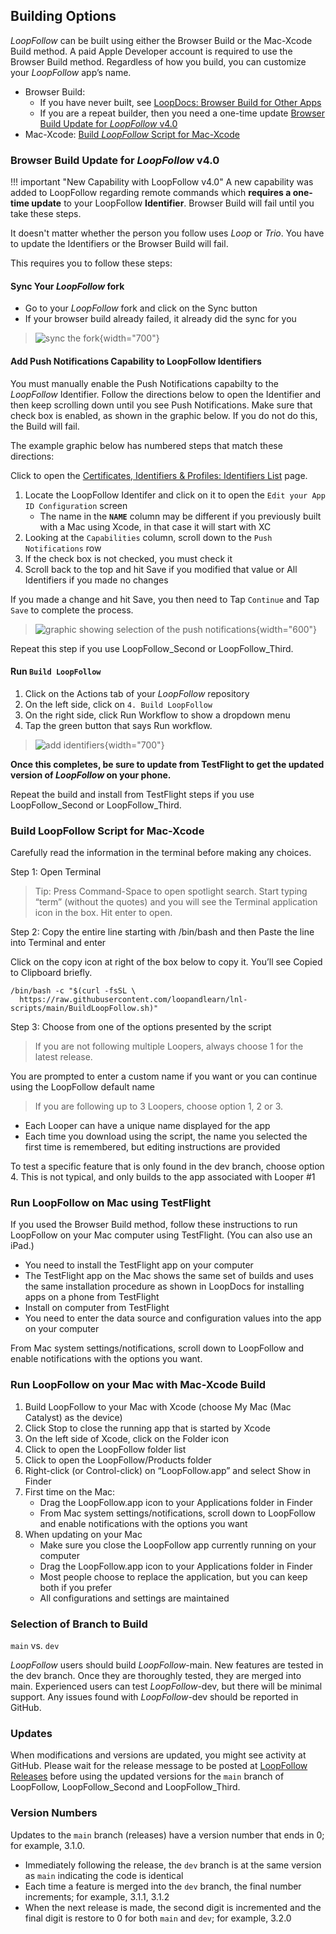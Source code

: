 ## Building Options

*LoopFollow* can be built using either the Browser Build or the Mac-Xcode Build method.  A paid Apple Developer account is required to use the Browser Build method.  Regardless of how you build, you can customize your *LoopFollow* app’s name.

* Browser Build: 
    * If you have never built, see [LoopDocs: Browser Build for Other Apps](https://loopkit.github.io/loopdocs/browser/other-apps/)
    * If you are a repeat builder, then you need a one-time update [Browser Build Update for *LoopFollow* v4.0](#browser-build-update-for-loopfollow-v40)
* Mac-Xcode: [Build *LoopFollow* Script for Mac-Xcode](#build-loopfollow-script-for-mac-xcode)

### Browser Build Update for *LoopFollow* v4.0

!!! important "New Capability with LoopFollow v4.0"
    A new capability was added to LoopFollow regarding remote commands which **requires a one-time update** to your LoopFollow **Identifier**. Browser Build will fail until you take these steps.

It doesn't matter whether the person you follow uses *Loop* or *Trio*. You have to update the Identifiers or the Browser Build will fail.

This requires you to follow these steps:

#### Sync Your *LoopFollow* fork

* Go to your *LoopFollow* fork and click on the Sync button
* If your browser build already failed, it already did the sync for you

> ![sync the fork](img/github-build-check-fork-status.svg){width="700"}

#### Add Push Notifications Capability to LoopFollow Identifiers

You must manually enable the Push Notifications capabilty to the *LoopFollow* Identifier. Follow the directions below to open the Identifier and then keep scrolling down until you see Push Notifications. Make sure that check box is enabled, as shown in the graphic below. If you do not do this, the Build will fail.

The example graphic below has numbered steps that match these directions:

Click to open the [Certificates, Identifiers & Profiles: Identifiers List](https://developer.apple.com/account/resources/identifiers/list) page. 

1. Locate the LoopFollow Identifer and click on it to open the `Edit your App ID Configuration` screen
    * The name in the **`NAME`** column may be different if you previously built with a Mac using Xcode, in that case it will start with XC
2. Looking at the `Capabilities` column, scroll down to the `Push Notifications` row
3. If the check box is not checked, you must check it
4. Scroll back to the top and hit Save if you modified that value or All Identifiers if you made no changes

If you made a change and hit Save, you then need to Tap `Continue` and Tap `Save` to complete the process.

> ![graphic showing selection of the push notifications](img/add-push-notifications.svg){width="600"}

Repeat this step if you use LoopFollow_Second or LoopFollow_Third.

#### Run `Build LoopFollow`

1. Click on the Actions tab of your *LoopFollow* repository
2. On the left side, click on `4. Build LoopFollow`
3. On the right side, click Run Workflow to show a dropdown menu
4. Tap the green button that says Run workflow.

> ![add identifiers](img/action-04-build.svg){width="700"}

**Once this completes, be sure to update from TestFlight to get the updated version of *LoopFollow* on your phone.**

Repeat the build and install from TestFlight steps if you use LoopFollow_Second or LoopFollow_Third.

### Build LoopFollow Script for Mac-Xcode

Carefully read the information in the terminal before making any choices.

Step 1: Open Terminal

> Tip: Press Command-Space to open spotlight search. Start typing “term” (without the quotes) and you will see the Terminal application icon in the box. Hit enter to open.

Step 2: Copy the entire line starting with /bin/bash and then Paste the line into Terminal and enter

Click on the copy icon at right of the box below to copy it. You’ll see Copied to Clipboard briefly.

``` { .bash .copy title="Copy and Paste to start the Build LoopFollow Script" }
/bin/bash -c "$(curl -fsSL \
  https://raw.githubusercontent.com/loopandlearn/lnl-scripts/main/BuildLoopFollow.sh)"
```

Step 3: Choose from one of the options presented by the script

> If you are not following multiple Loopers, always choose 1 for the latest release.

You are prompted to enter a custom name if you want or you can continue using the LoopFollow default name

> If you are following up to 3 Loopers, choose option 1, 2 or 3.

* Each Looper can have a unique name displayed for the app
* Each time you download using the script, the name you selected the first time is remembered, but editing instructions are provided

To test a specific feature that is only found in the dev branch, choose option 4. This is not typical, and only builds to the app associated with Looper #1

### Run LoopFollow on Mac using TestFlight

If you used the Browser Build method, follow these instructions to run LoopFollow on your Mac computer using TestFlight. (You can also use an iPad.)

* You need to install the TestFlight app on your computer
* The TestFlight app on the Mac shows the same set of builds and uses the same installation procedure as shown in LoopDocs for installing apps on a phone from TestFlight
* Install on computer from TestFlight
* You need to enter the data source and configuration values into the app on your computer

From Mac system settings/notifications, scroll down to LoopFollow and enable notifications with the options you want.

### Run LoopFollow on your Mac with Mac-Xcode Build

1. Build LoopFollow to your Mac with Xcode (choose My Mac (Mac Catalyst) as the device)
2. Click Stop to close the running app that is started by Xcode
3. On the left side of Xcode, click on the Folder icon
4. Click to open the LoopFollow folder list
5. Click to open the LoopFollow/Products folder
6. Right-click (or Control-click) on “LoopFollow.app” and select Show in Finder
7. First time on the Mac:
    * Drag the LoopFollow.app icon to your Applications folder in Finder
    * From Mac system settings/notifications, scroll down to LoopFollow and enable notifications with the options you want
8. When updating on your Mac
    * Make sure you close the LoopFollow app currently running on your computer
    * Drag the LoopFollow.app icon to your Applications folder in Finder
    * Most people choose to replace the application, but you can keep both if you prefer
    * All configurations and settings are maintained

### Selection of Branch to Build

`main` vs. `dev`

*LoopFollow* users should build *LoopFollow*-main.  New features are tested in the dev branch. Once they are thoroughly tested, they are merged into main.  Experienced users can test *LoopFollow*-dev, but there will be minimal support. Any issues found with *LoopFollow*-dev should be reported in GitHub.   

### Updates

When modifications and versions are updated, you might see activity at GitHub. Please wait for the release message to be posted at [LoopFollow Releases](https://github.com/loopandlearn/LoopFollow/releases) before using the updated versions for the `main` branch of LoopFollow, LoopFollow_Second and LoopFollow_Third.

### Version Numbers

Updates to the `main` branch (releases) have a version number that ends in 0; for example, 3.1.0.

* Immediately following the release, the `dev` branch is at the same version as `main` indicating the code is identical
* Each time a feature is merged into the `dev` branch, the final number increments; for example, 3.1.1, 3.1.2
* When the next release is made, the second digit is incremented and the final digit is restore to 0 for both `main` and `dev`; for example, 3.2.0

